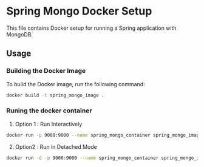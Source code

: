 # Spring Mongo Docker Setup

This file contains Docker setup for running a Spring application with MongoDB.

## Usage

### Building the Docker Image

To build the Docker image, run the following command:

```bash
docker build -t spring_mongo_image .
```

### Runing the docker container

1. Option 1 : Run Interactively

```bash
docker run -p 9000:9000 --name spring_mongo_container spring_mongo_image
```

2. Option2 : Run in Detached Mode

```bash
docker run -d -p 9000:9000 --name spring_mongo_container spring_mongo_image
```



